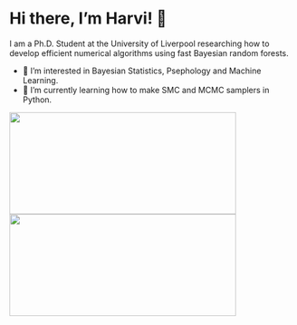 # Hi there, I’m Harvi! 👋

I am a Ph.D. Student at the University of Liverpool researching how to develop efficient numerical algorithms using fast Bayesian random forests.

- 👀 I’m interested in Bayesian Statistics, Psephology and Machine Learning.
- 🌱 I’m currently learning how to make SMC and MCMC samplers in Python.

<!---
HarviLehal/HarviLehal is a ✨ special ✨ repository because its `README.md` (this file) appears on your GitHub profile.
You can click the Preview link to take a look at your changes.
--->


<div>
<img height="180em" width="400em" src="https://github-readme-stats.vercel.app/api/top-langs/?username=HarviLehal&show_icons=true&hide_border=false&theme=rose_pine&layout=compact&langs_count=4" />
<img height="180em" width="400em" src="https://github-readme-stats.vercel.app/api?username=HarviLehal&show_icons=true&hide_border=true&theme=rose_pine" />
</div>
